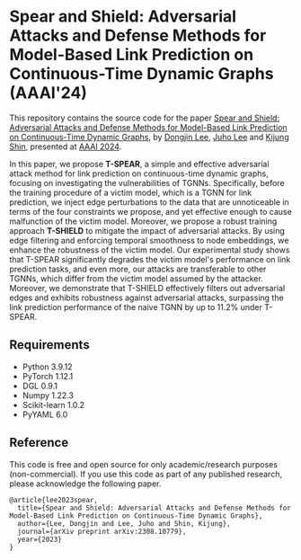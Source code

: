 # Spear and Shield: Adversarial Attacks and Defense Methods for Model-Based Link Prediction on Continuous-Time Dynamic Graphs (AAAI'24)
This repository contains the source code for the paper [Spear and Shield: Adversarial Attacks and Defense Methods for Model-Based Link Prediction on Continuous-Time Dynamic Graphs](https://arxiv.org/abs/2308.10779), by [Dongjin Lee](https://github.com/wooner49), [Juho Lee](https://juho-lee.github.io/) and [Kijung Shin](https://kijungs.github.io/), presented at [AAAI 2024](https://aaai.org/aaai-conference/).

In this paper, we propose **T-SPEAR**, a simple and effective adversarial attack method for link prediction on continuous-time dynamic graphs, focusing on investigating the vulnerabilities of TGNNs. Specifically, before the training procedure of a victim model, which is a TGNN for link prediction, we inject edge perturbations to the data that are unnoticeable in terms of the four constraints we propose, and yet effective enough to cause malfunction of the victim model. Moreover, we propose a robust training approach **T-SHIELD** to mitigate the impact of adversarial attacks. By using edge filtering and enforcing temporal smoothness to node embeddings, we enhance the robustness of the victim model. Our experimental study shows that T-SPEAR significantly degrades the victim model's performance on link prediction tasks, and even more, our attacks are transferable to other TGNNs, which differ from the victim model assumed by the attacker. Moreover, we demonstrate that T-SHIELD effectively filters out adversarial edges and exhibits robustness against adversarial attacks, surpassing the link prediction performance of the naive TGNN by up to 11.2% under T-SPEAR.

## Requirements
- Python 3.9.12
- PyTorch 1.12.1
- DGL 0.9.1
- Numpy 1.22.3
- Scikit-learn 1.0.2
- PyYAML 6.0

## Reference
This code is free and open source for only academic/research purposes (non-commercial).
If you use this code as part of any published research, please acknowledge the following paper.
```
@article{lee2023spear,
  title={Spear and Shield: Adversarial Attacks and Defense Methods for Model-Based Link Prediction on Continuous-Time Dynamic Graphs},
  author={Lee, Dongjin and Lee, Juho and Shin, Kijung},
  journal={arXiv preprint arXiv:2308.10779},
  year={2023}
}
```

